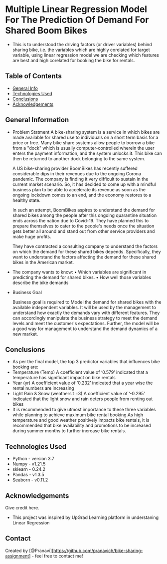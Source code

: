 # Multiple Linear Regression Model For The Prediction Of Demand For Shared Boom Bikes
*	This is to understood the driving factors (or driver variables) behind sharing bike, i.e. the variables which are highly corelated for target variable, using linear regression model we are checking which features are best and high corelated for booking the bike for rentals.


## Table of Contents
* [General Info](#general-information)
* [Technologies Used](#technologies-used)
* [Conclusions](#conclusions)
* [Acknowledgements](#acknowledgements)


## General Information

* Problem Statment
	A bike-sharing system is a service in which bikes are made available for shared use to individuals on a short term basis for a price or free. Many bike share systems allow people to borrow a bike from a "dock" which is usually computer-controlled wherein the user enters the payment information, and the system unlocks it. This bike can then be returned to another dock belonging to the same system.

	A US bike-sharing provider BoomBikes has recently suffered considerable dips in their revenues due to the ongoing Corona pandemic. The company is finding it very difficult to sustain in the current market scenario. So, it has decided to come up with a mindful business plan to be able to accelerate its revenue as soon as the ongoing lockdown comes to an end, and the economy restores to a healthy state. 

	In such an attempt, BoomBikes aspires to understand the demand for shared bikes among the people after this ongoing quarantine situation ends across the nation due to Covid-19. They have planned this to prepare themselves to cater to the people's needs once the situation gets better all around and stand out from other service providers and make huge profits.

	They have contracted a consulting company to understand the factors on which the demand for these shared bikes depends. Specifically, they want to understand the factors affecting the demand for these shared bikes in the American market. 
	
* The company wants to know:
	•	Which variables are significant in predicting the demand for shared bikes.
	•	How well those variables describe the bike demands

* Business Goal

	Business goal is required to Model the demand for shared bikes with the available independent variables. It will be used by the management to understand how exactly the demands vary with different features. They can accordingly manipulate the business strategy to meet the demand levels and meet the customer's expectations. Further, the model will be a good way for management to understand the demand dynamics of a new market.


## Conclusions 

- As per the final model, the top 3 predictor variables that influences bike booking are:
- Temperature (Temp) A coefficient value of ‘0.579’ indicated that a temperature has significant impact on bike rentals
- Year (yr) A coefficient value of ‘0.232’ indicated that a year wise the rental numbers are increasing
- Light Rain & Snow (weathersit =3) A coefficient value of ‘-0.295’ indicated that the light snow and rain deters people from renting out bikes
- It is recommended to give utmost importance to these three variables while planning to achieve maximum bike rental booking.As high temperature and good weather positively impacts bike rentals, it is recommended that bike availability and promotions to be increased during summer months to further increase bike rentals.


## Technologies Used

- Python - version 3.7
- Numpy - v1.21.5
- sklearn - 0.24.2
- Pandas  - v1.3.5
- Seaborn - v0.11.2

## Acknowledgements
Give credit here.
- This project was inspired by UpGrad Learning platform in understaning Linear Regression


## Contact
Created by [@Pranavi][https://github.com/pranavich/bike-sharing-assignment] - feel free to contact me!


